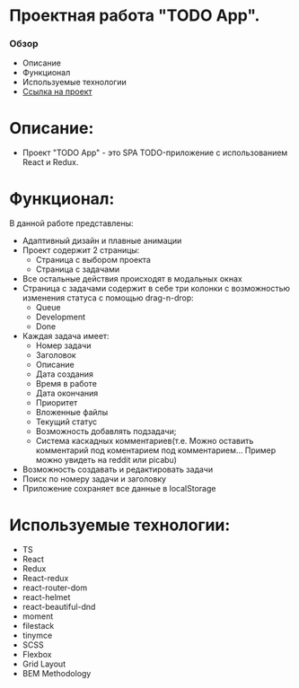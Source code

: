 # Проектная работа "TODO App".

### Обзор

* Описание
* Функционал
* Используемые технологии
* [Ссылка на проект](https://main--willowy-heliotrope-3360e2.netlify.app/)

# Описание:

* Проект "TODO App" - это SPA TODO-приложение с использованием React и Redux.

# Функционал:

В данной работе представлены:
* Адаптивный дизайн и плавные анимации
* Проект содержит 2 страницы: 
  * Страница с выбором проекта
  * Страница с задачами
* Все остальные действия происходят в модальных окнах
* Страница с задачами содержит в себе три колонки c возможностью изменения статуса с помощью drag-n-drop:
  * Queue
  * Development
  * Done
* Каждая задача имеет:
  * Номер задачи
  * Заголовок
  * Описание
  * Дата создания
  * Время в работе
  * Дата окончания
  * Приоритет
  * Вложенные файлы
  * Текущий статус
  * Возможность добавлять подзадачи;
  * Система каскадных комментариев(т.е. Можно оставить комментарий под коментарием под комментарием... Пример можно увидеть на reddit или picabu)
* Возможность создавать и редактировать задачи
* Поиск по номеру задачи и заголовку
* Приложение сохраняет все данные в localStorage

# Используемые технологии:

* TS
* React
* Redux
* React-redux
* react-router-dom
* react-helmet
* react-beautiful-dnd
* moment
* filestack
* tinymce
* SCSS
* Flexbox
* Grid Layout
* BEM Methodology